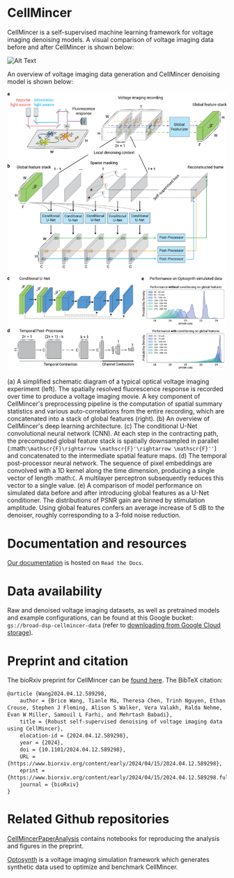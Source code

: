 CellMincer
===========

CellMincer is a self-supervised machine learning framework for voltage imaging denoising models. A visual comparison of voltage imaging data before and after CellMincer is shown below:

![Alt Text](./docs/source/_static/graphics/raw_denoised_traces.gif)

An overview of voltage imaging data generation and CellMincer denoising model is shown below:

![Alt Text](./docs/source/_static/graphics/fig1-cellmincer-schem.png)

(a) A simplified schematic diagram of a typical optical voltage imaging experiment (left). The spatially resolved fluorescence response is recorded over time to produce a voltage imaging movie. A key component of CellMincer's preprocessing pipeline is the computation of spatial summary statistics and various auto-correlations from the entire recording, which are concatenated into a stack of global features (right). (b) An overview of CellMincer's deep learning architecture. (c) The conditional U-Net convolutional neural network (CNN). At each step in the contracting path, the precomputed global feature stack is spatially downsampled in parallel (:math:`\mathscr{F}\rightarrow \mathscr{F}'\rightarrow \mathscr{F}''`) and concatenated to the intermediate spatial feature maps. (d) The temporal post-processor neural network. The sequence of pixel embeddings are convolved with a 1D kernel along the time dimension, producing a single vector of length :math:`C`. A multilayer perceptron subsequently reduces this vector to a single value. (e) A comparison of model performance on simulated data before and after introducing global features as a U-Net conditioner. The distributions of PSNR gain are binned by stimulation amplitude. Using global features confers an average increase of 5 dB to the denoiser, roughly corresponding to a 3-fold noise reduction.

# Documentation and resources

[Our documentation](https://cellmincer.readthedocs.io/) is hosted on `Read the Docs`.

# Data availability

Raw and denoised voltage imaging datasets, as well as pretrained models and example configurations, can be found at this Google bucket: `gs://broad-dsp-cellmincer-data` (refer to [downloading from Google Cloud storage](https://cloud.google.com/storage/docs/uploads-downloads)).

# Preprint and citation
The bioRxiv preprint for CellMincer can be [found here](https://www.biorxiv.org/content/10.1101/2024.04.12.589298v1). The BibTeX citation:
```
@article {Wang2024.04.12.589298,
    author = {Brice Wang, Tianle Ma, Theresa Chen, Trinh Nguyen, Ethan Crouse, Stephen J Fleming, Alison S Walker, Vera Valakh, Ralda Nehme, Evan W Miller, Samouil L Farhi, and Mehrtash Babadi},
    title = {Robust self-supervised denoising of voltage imaging data using CellMincer},
    elocation-id = {2024.04.12.589298},
    year = {2024},
    doi = {10.1101/2024.04.12.589298},
    URL = {https://www.biorxiv.org/content/early/2024/04/15/2024.04.12.589298},
    eprint = {https://www.biorxiv.org/content/early/2024/04/15/2024.04.12.589298.full.pdf},
    journal = {bioRxiv}
}
```

# Related Github repositories

[CellMincerPaperAnalysis](https://github.com/cellarium-ai/CellMincerPaperAnalysis) contains notebooks for reproducing the analysis and figures in the preprint.

[Optosynth](https://github.com/cellarium-ai/Optosynth) is a voltage imaging simulation framework which generates synthetic data used to optimize and benchmark CellMincer.